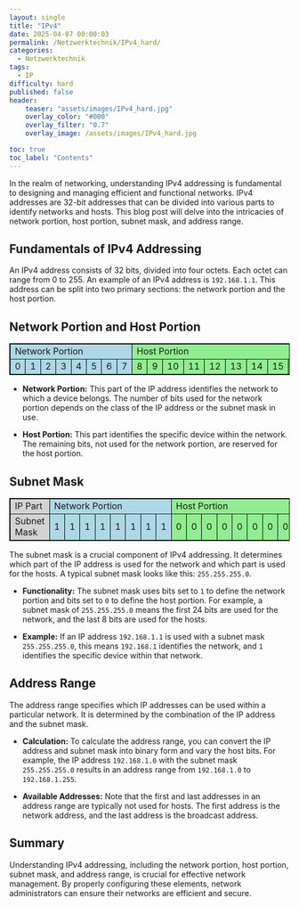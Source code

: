 ```yaml
---
layout: single
title: "IPv4"
date: 2025-04-07 00:00:03
permalink: /Netzwerktechnik/IPv4_hard/
categories:
  - Netzwerktechnik
tags:
  - IP
difficulty: hard
published: false
header:
    teaser: "assets/images/IPv4_hard.jpg"
    overlay_color: "#000"
    overlay_filter: "0.7"
    overlay_image: /assets/images/IPv4_hard.jpg

toc: true
toc_label: "Contents"
---
```


In the realm of networking, understanding IPv4 addressing is fundamental to designing and managing efficient and functional networks. IPv4 addresses are 32-bit addresses that can be divided into various parts to identify networks and hosts. This blog post will delve into the intricacies of network portion, host portion, subnet mask, and address range.

## Fundamentals of IPv4 Addressing

An IPv4 address consists of 32 bits, divided into four octets. Each octet can range from 0 to 255. An example of an IPv4 address is `192.168.1.1`. This address can be split into two primary sections: the network portion and the host portion.

## Network Portion and Host Portion

<table border="1" style="border-collapse: collapse; border: 1px solid black;">
  <tr>
    <td colspan="8" style="background-color: lightblue;">Network Portion</td>
    <td colspan="24" style="background-color: lightgreen;">Host Portion</td>
  </tr>
  <tr>
    <td style="background-color: lightblue;">0</td>
    <td style="background-color: lightblue;">1</td>
    <td style="background-color: lightblue;">2</td>
    <td style="background-color: lightblue;">3</td>
    <td style="background-color: lightblue;">4</td>
    <td style="background-color: lightblue;">5</td>
    <td style="background-color: lightblue;">6</td>
    <td style="background-color: lightblue;">7</td>
    <td style="background-color: lightgreen;">8</td>
    <td style="background-color: lightgreen;">9</td>
    <td style="background-color: lightgreen;">10</td>
    <td style="background-color: lightgreen;">11</td>
    <td style="background-color: lightgreen;">12</td>
    <td style="background-color: lightgreen;">13</td>
    <td style="background-color: lightgreen;">14</td>
    <td style="background-color: lightgreen;">15</td>
    <td style="background-color: lightgreen;">16</td>
    <td style="background-color: lightgreen;">17</td>
    <td style="background-color: lightgreen;">18</td>
    <td style="background-color: lightgreen;">19</td>
    <td style="background-color: lightgreen;">20</td>
    <td style="background-color: lightgreen;">21</td>
    <td style="background-color: lightgreen;">22</td>
    <td style="background-color: lightgreen;">23</td>
    <td style="background-color: lightgreen;">24</td>
    <td style="background-color: lightgreen;">25</td>
    <td style="background-color: lightgreen;">26</td>
    <td style="background-color: lightgreen;">27</td>
    <td style="background-color: lightgreen;">28</td>
    <td style="background-color: lightgreen;">29</td>
    <td style="background-color: lightgreen;">30</td>
    <td style="background-color: lightgreen;">31</td>
  </tr>
</table>

- **Network Portion:** This part of the IP address identifies the network to which a device belongs. The number of bits used for the network portion depends on the class of the IP address or the subnet mask in use.

- **Host Portion:** This part identifies the specific device within the network. The remaining bits, not used for the network portion, are reserved for the host portion.

## Subnet Mask

<table border="1" style="border-collapse: collapse; border: 1px solid black;">
  <tr>
  <td style="background-color: lightgray;"> IP Part </td>
    <td colspan="8" style="background-color: lightblue;">Network Portion</td>
    <td colspan="24" style="background-color: lightgreen;">Host Portion</td>
  </tr>
  <tr>
    <td style="background-color: lightgray;"> Subnet Mask </td>
    <td style="background-color: lightblue;">1</td>
    <td style="background-color: lightblue;">1</td>
    <td style="background-color: lightblue;">1</td>
    <td style="background-color: lightblue;">1</td>
    <td style="background-color: lightblue;">1</td>
    <td style="background-color: lightblue;">1</td>
    <td style="background-color: lightblue;">1</td>
    <td style="background-color: lightblue;">1</td>
    <td style="background-color: lightgreen;">0</td>
    <td style="background-color: lightgreen;">0</td>
    <td style="background-color: lightgreen;">0</td>
    <td style="background-color: lightgreen;">0</td>
    <td style="background-color: lightgreen;">0</td>
    <td style="background-color: lightgreen;">0</td>
    <td style="background-color: lightgreen;">0</td>
    <td style="background-color: lightgreen;">0</td>
    <td style="background-color: lightgreen;">0</td>
    <td style="background-color: lightgreen;">0</td>
    <td style="background-color: lightgreen;">0</td>
    <td style="background-color: lightgreen;">0</td>
    <td style="background-color: lightgreen;">0</td>
    <td style="background-color: lightgreen;">0</td>
    <td style="background-color: lightgreen;">0</td>
    <td style="background-color: lightgreen;">0</td>
    <td style="background-color: lightgreen;">0</td>
    <td style="background-color: lightgreen;">0</td>
    <td style="background-color: lightgreen;">0</td>
    <td style="background-color: lightgreen;">0</td>
    <td style="background-color: lightgreen;">0</td>
    <td style="background-color: lightgreen;">0</td>
    <td style="background-color: lightgreen;">0</td>
    <td style="background-color: lightgreen;">0</td>
  </tr>
</table>

The subnet mask is a crucial component of IPv4 addressing. It determines which part of the IP address is used for the network and which part is used for the hosts. A typical subnet mask looks like this: `255.255.255.0`.

- **Functionality:** The subnet mask uses bits set to `1` to define the network portion and bits set to `0` to define the host portion. For example, a subnet mask of `255.255.255.0` means the first 24 bits are used for the network, and the last 8 bits are used for the hosts.

- **Example:** If an IP address `192.168.1.1` is used with a subnet mask `255.255.255.0`, this means `192.168.1` identifies the network, and `1` identifies the specific device within that network.

## Address Range

The address range specifies which IP addresses can be used within a particular network. It is determined by the combination of the IP address and the subnet mask.

- **Calculation:** To calculate the address range, you can convert the IP address and subnet mask into binary form and vary the host bits. For example, the IP address `192.168.1.0` with the subnet mask `255.255.255.0` results in an address range from `192.168.1.0` to `192.168.1.255`.

- **Available Addresses:** Note that the first and last addresses in an address range are typically not used for hosts. The first address is the network address, and the last address is the broadcast address.

## Summary

Understanding IPv4 addressing, including the network portion, host portion, subnet mask, and address range, is crucial for effective network management. By properly configuring these elements, network administrators can ensure their networks are efficient and secure.